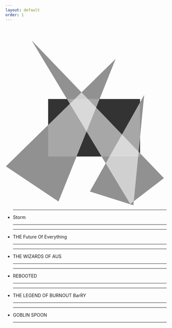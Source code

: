 ```yaml
---
layout: default
order: 1
---
```


<div id="slider">
  <svg xmlns="http://www.w3.org/2000/svg" viewBox="0 0 1262.05 1397.1">
    <defs>
      <clipPath id="clippath">
        <path d="M656.75 474.86h605.31v922.24H656.75z" class="cls-1" />
      </clipPath>
      <clipPath id="clippath-1">
        <path d="M68.01 0h1176.64v1388.35H68.01z" class="cls-1" />
      </clipPath>
      <clipPath id="clippath-2">
        <path d="M0 108.77h1074.2v1260.37H0z" class="cls-1" />
      </clipPath>
      <style>
        .cls-1 {
          fill: none
        }
        .cls-4 {
          fill: #919191
        }
        .cls-7 {
          mix-blend-mode: screen
        }
      </style>
    </defs>
    <g style="isolation:isolate">
      <path id="bg" fill="#333" d="M334.63 564.74h719.3v449.7h-719.3z" />
      <g id="right" class="cls-7" clip-path="url(#clippath)">
        <path d="m1086.38 533.26-425.19 754.6 340.66 107.42 84.53-862.02z" class="cls-4" />
      </g>
      <g id="middle" class="cls-7" clip-path="url(#clippath-1)">
        <path d="m205.5 106.65 771.69 1278.57 263.59-202.26L205.5 106.65z" class="cls-4" />
      </g>
      <g id="left" class="cls-7" clip-path="url(#clippath-2)">
        <path d="M862.66 251.74 4.02 1091.11l411.73 275.11L862.66 251.74z" class="cls-4" />
      </g>
    </g>
  </svg>
  <ul>
    <!--Manual Loop Slides Entry-->
    <li>
      <label>
        <hr>
        <div>
          <span>
            Storm
          </span>
        </div>
        <hr>
      </label>
    </li>
    <li>
      <label>
        <hr>
        <div>
          <span>
            THE Future Of Everything
          </span>
        </div>
        <hr>
      </label>
    </li>
    <li>
      <label>
        <hr>
        <div>
          <span>
            THE WIZARDS OF AUS
          </span>
        </div>
        <hr>
      </label>
    </li>
    <li>
      <label>
        <hr>
        <div>
          <span>
            REBOOTED
          </span>
        </div>
        <hr>
      </label>
    </li>
    <li>
      <label>
        <hr>
        <div>
          <span>
            THE LEGEND OF BURNOUT BarRY
          </span>
        </div>
        <hr>
      </label>
    </li>
    <li>
      <label>
        <hr>
        <div>
          <span>
            GOBLIN SPOON
          </span>
        </div>
        <hr>
      </label>
    </li>
  </ul>
</div>
<div id="gradient"></div>